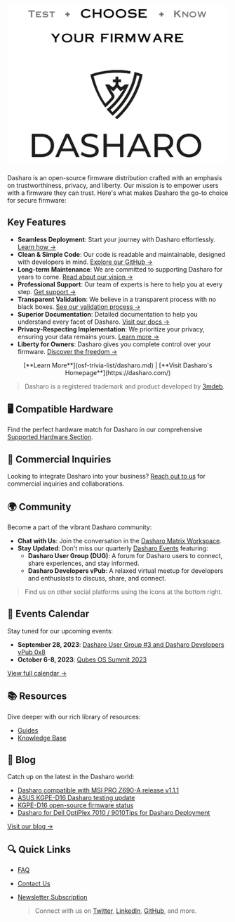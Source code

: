 # ![Dasharo Logo](images/logo/logo-bar.png)

Dasharo is an open-source firmware distribution crafted with an emphasis on
trustworthiness, privacy, and liberty. Our mission is to empower users with a
firmware they can trust. Here's what makes Dasharo the go-to choice for secure
firmware:

## Key Features

- **Seamless Deployment**: Start your journey with Dasharo effortlessly. [Learn
  how
  →](dasharo-tools-suite/documentation/#dasharo-zero-touch-initial-deployment)
- **Clean & Simple Code**: Our code is readable and maintainable, designed with
  developers in mind. [Explore our GitHub →](https://github.com/dasharo)
- **Long-term Maintenance**: We are committed to supporting Dasharo for years
  to come. [Read about our vision
  →](osf-trivia-list/dasharo/#dasharo-long-term-maintenance)
- **Professional Support**: Our team of experts is here to help you at every
  step. [Get support →](osf-trivia-list/dasharo/#dasharo-professional-support)
- **Transparent Validation**: We believe in a transparent process with no black
  boxes. [See our validation process
  →](https://blog.3mdeb.com/tags/validation/)
- **Superior Documentation**: Detailed documentation to help you understand
  every facet of Dasharo. [Visit our docs →](dasharo-menu-docs/overview)
- **Privacy-Respecting Implementation**: We prioritize your privacy, ensuring
  your data remains yours. [Learn more →](osf-trivia-list/dasharo/#future-work)
- **Liberty for Owners**: Dasharo gives you complete control over your
  firmware. [Discover the freedom →](osf-trivia-list/dasharo/#future-work)

<center>
[**Learn More**](osf-trivia-list/dasharo.md) | [**Visit Dasharo's
Homepage**](https://dasharo.com/)
</center>

> Dasharo is a registered trademark and product developed by
> [3mdeb](https://3mdeb.com).

## 🖥️ Compatible Hardware

Find the perfect hardware match for Dasharo in our comprehensive [Supported
Hardware Section](/variants/overview/).

## 💼 Commercial Inquiries

Looking to integrate Dasharo into your business? [Reach out to
us](https://www.dasharo.com/pages/contact/) for commercial inquiries and
collaborations.

## 🌍 Community

Become a part of the vibrant Dasharo community:

- **Chat with Us**: Join the conversation in the [Dasharo Matrix
  Workspace](https://matrix.to/#/#dasharo:matrix.org).
- **Stay Updated**: Don't miss our quarterly [Dasharo
  Events](https://vpub.dasharo.com/) featuring:
    + **Dasharo User Group (DUG)**: A forum for Dasharo users to connect, share
      experiences, and stay informed.
    + **Dasharo Developers vPub**: A relaxed virtual meetup for developers and
      enthusiasts to discuss, share, and connect.

> Find us on other social platforms using the icons at the bottom right.

<!--

## 📢 Testimonials

Hear from our satisfied users and clients:

> "Dasharo provided us with the secure firmware solution we were looking for."
> - **Client A**
> "An open-source firmware that truly respects user freedom." - **User B**

[Share your testimonial →](#)

-->

## 📅 Events Calendar

Stay tuned for our upcoming events:

- **September 28, 2023**: [Dasharo User Group #3 and Dasharo Developers vPub
  0x8](https://vpub.dasharo.com/e/8/dasharo-user-group-3)
- **October 6-8, 2023**: [Qubes OS Summit
  2023](https://cfp.3mdeb.com/qubes-os-summit-2023/cfp)

[View full calendar →](https://vpub.dasharo.com)

## 📚 Resources

Dive deeper with our rich library of resources:

- [Guides](guides/logo-customization)
- [Knowledge Base](glossary)

## 📰 Blog

Catch up on the latest in the Dasharo world:

- [Dasharo compatible with MSI PRO Z690-A release v1.1.1](https://blog.3mdeb.com/2023/2023-03-02-msi_ms7d25_v1.1.1_release/)
- [ASUS KGPE-D16 Dasharo testing update](https://blog.3mdeb.com/2022/2022-03-23-kgpe-d16-testing-update/)
- [KGPE-D16 open-source firmware status](https://blog.3mdeb.com/2022/2022-02-03-kgpe_d16_status/)
- [Dasharo for Dell OptiPlex 7010 / 9010Tips for Dasharo Deployment](https://blog.3mdeb.com/2021/2021-11-26-optiplex-dasharo/)

[Visit our blog →](https://blog.3mdeb.com)

## 🔍 Quick Links

- [FAQ](osf-trivia-list/introduction)
- [Contact Us](https://www.dasharo.com/pages/contact/)
- [Newsletter Subscription](https://www.dasharo.com/#newsletter)

  > Connect with us on [Twitter](https://x.com/dasharo_com),
  > [LinkedIn](https://www.linkedin.com/company/10157825),
  > [GitHub](https://github.com/dasharo), and more.
